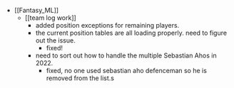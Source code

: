 - [[Fantasy_ML]]
	- [[team log work]]
		- added position exceptions for remaining players.
		- the current position tables are all loading properly. need to figure out the issue.
			- fixed!
		- need to sort out how to handle the multiple Sebastian Ahos in 2022.
			- fixed, no one used sebastian aho defenceman so he is removed from the list.s